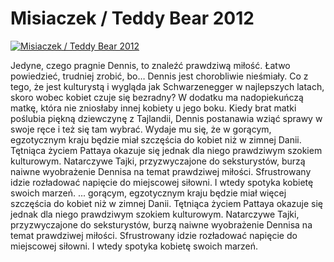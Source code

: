 Misiaczek / Teddy Bear 2012 
=============
[![Misiaczek / Teddy Bear 2012 ](http://vidos.pl/images/player.gif)](http://vidos.pl/misiaczek-teddy-bear-2012)

 Jedyne, czego pragnie Dennis, to znaleźć prawdziwą miłość. Łatwo powiedzieć, trudniej zrobić, bo… Dennis jest chorobliwie nieśmiały. Co z tego, że jest kulturystą i wygląda jak Schwarzenegger w najlepszych latach, skoro wobec kobiet czuje się bezradny? W dodatku ma nadopiekuńczą matkę, która nie zniosłaby innej kobiety u jego boku. Kiedy brat matki poślubia piękną dziewczynę z Tajlandii, Dennis postanawia wziąć sprawy w swoje ręce i też się tam wybrać. Wydaje mu się, że w gorącym, egzotycznym kraju będzie miał  szczęścia do kobiet niż w zimnej Danii. Tętniąca życiem Pattaya okazuje się jednak dla niego prawdziwym szokiem kulturowym. Natarczywe Tajki, przyzwyczajone do seksturystów, burzą naiwne wyobrażenie Dennisa na temat prawdziwej miłości. Sfrustrowany idzie rozładować napięcie do miejscowej siłowni. I wtedy spotyka kobietę swoich marzeń.  ... gorącym, egzotycznym kraju będzie miał więcej szczęścia do kobiet niż w zimnej Danii. Tętniąca życiem Pattaya okazuje się jednak dla niego prawdziwym szokiem kulturowym. Natarczywe Tajki, przyzwyczajone do seksturystów, burzą naiwne wyobrażenie Dennisa na temat prawdziwej miłości. Sfrustrowany idzie rozładować napięcie do miejscowej siłowni. I wtedy spotyka kobietę swoich marzeń.
